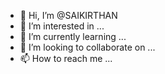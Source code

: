 - 👋 Hi, I’m @SAIKIRTHAN
- 👀 I’m interested in ...
- 🌱 I’m currently learning ...
- 💞️ I’m looking to collaborate on ...
- 📫 How to reach me ...

<!---
SAIKIRTHAN/SAIKIRTHAN is a ✨ special ✨ repository because its `README.md` (this file) appears on your GitHub profile.
You can click the Preview link to take a look at your changes.
--->
